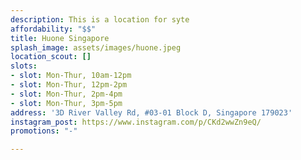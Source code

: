 ```yaml
---
description: This is a location for syte
affordability: "$$"
title: Huone Singapore
splash_image: assets/images/huone.jpeg
location_scout: []
slots:
- slot: Mon-Thur, 10am-12pm
- slot: Mon-Thur, 12pm-2pm
- slot: Mon-Thur, 2pm-4pm
- slot: Mon-Thur, 3pm-5pm
address: '3D River Valley Rd, #03-01 Block D, Singapore 179023'
instagram_post: https://www.instagram.com/p/CKd2wwZn9eQ/
promotions: "-"

---
```

